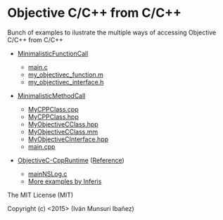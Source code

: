 # Objective C/C++ from C/C++
Bunch of examples to ilustrate the multiple ways of accessing Objective C/C++ from C/C++

- <a href="MinimalisticFunctionCall">MinimalisticFunctionCall</a>
  - <a href="MinimalisticFunctionCall/main.c">main.c</a>
  - <a href="MinimalisticFunctionCall/my_objectivec_function.m">my_objectivec_function.m</a>
  - <a href="MinimalisticFunctionCall/my_objectivec_interface.h">my_objectivec_interface.h</a>

- <a href="MinimalisticMethodCall">MinimalisticMethodCall</a>
  - <a href="MinimalisticMethodCall/MyCPPClass.cpp">MyCPPClass.cpp</a>
  - <a href="MinimalisticMethodCall/MyCPPClass.hpp">MyCPPClass.hpp</a>
  - <a href="MinimalisticMethodCall/MyObjectiveCClass.hpp">MyObjectiveCClass.hpp</a>
  - <a href="MinimalisticMethodCall/MyObjectiveCClass.mm">MyObjectiveCClass.mm</a>
  - <a href="MinimalisticMethodCall/MyObjectiveCInterface.hpp">MyObjectiveCInterface.hpp</a>
  - <a href="MinimalisticMethodCall/main.cpp">main.cpp</a>

- <a href="ObjectiveC-CppRuntime">ObjectiveC-CppRuntime</a> (<a href="https://developer.apple.com/library/mac/documentation/Cocoa/Reference/ObjCRuntimeRef/index.html">Reference</a>)
	- <a href="ObjectiveC-CppRuntime/mainNSLog.c">mainNSLog.c</a>
	- <a  href="https://github.com/Inferis/Objective-C-Runtime">More examples by Inferis</a>
	
The MIT License (MIT)

Copyright (c) <2015> (Iván Munsuri Ibañez)
